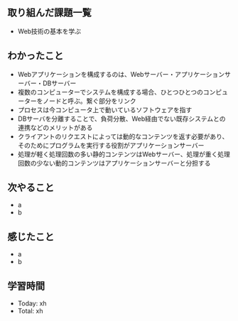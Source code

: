 ## 取り組んだ課題一覧
- Web技術の基本を学ぶ
## わかったこと
- Webアプリケーションを構成するのは、Webサーバー・アプリケーションサーバー・DBサーバー
- 複数のコンピューターでシステムを構成する場合、ひとつひとつのコンピューターをノードと呼ぶ。繋ぐ部分をリンク
- プロセスは今コンピュータ上で動いているソフトウェアを指す
- DBサーバを分離することで、負荷分散、Web経由でない既存システムとの連携などのメリットがある
- クライアントのリクエストによっては動的なコンテンツを返す必要があり、そのためにプログラムを実行する役割がアプリケーションサーバー
- 処理が軽く処理回数の多い静的コンテンツはWebサーバー、処理が重く処理回数の少ない動的コンテンツはアプリケーションサーバーと分担する
## 次やること
- a
- b
## 感じたこと
- a
- b
## 学習時間
- Today: xh
- Total: xh
